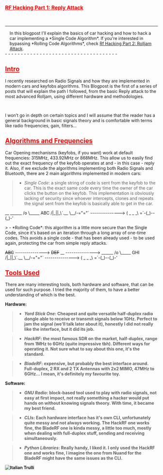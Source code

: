 # <span style="color:red;font-size:17px;"><ins><b>RF Hacking Part 1: Reply Attack</b></ins></span>

&nbsp;

- - - - - - - - - - - - - - - - - - - - - - - - - - - - - - - - - - - - 
<div style="  padding-left: 15px;padding-right: 15px;">In this blogpost I'll explain the basics of car hacking and how to hack a car implementing a *Single Code Algorithm*. If you're interested in bypassing *Rolling Code Algorithms*, check <a href="https://scare.rocks/2022/01/27/RF-Hacking-Part-2-Rolljam-Attack.html">Rf Hacking Part 2: Rolljam Attack</a>.</div>
- - - - - - - - - - - - - - - - - - - - - - - - - - - - - - - - - - - - 

## <ins style="color:red;"><b>Intro</b></ins>
I recently researched on Radio Signals and how they are implemented in modern cars and keyfobs algorithms.
This Blogpost is the first of a series of posts that will explain the path I followed, from the basic Reply attack to the most advanced Rolljam, using different hardware and methodologies.

&nbsp;

I won’t go in depth on certain topics and I will assume that the reader has a general background in basic signals theory and is comfortable with terms like radio frequencies, gain, filters… 

## <ins style="color:red;"><b>Algorithms and Frequencies</b></ins>
Car Opening mechanisms (keyfobs, if you want) work at default frequencies: 315MHz, 433.92MHz or 868MHz. This allow us to easily find out the exact frequency of the keyfob operates at and - in this case - reply it.
Also, if we exclude the algorithms implementing both Radio Signals and Bluetooth, there are 2 main algorithms implemented in modern cars:
&nbsp;

> - *Single Code*: a single string of code is sent from the keyfob to the car. This is the exact same code every time the owner of the car clicks the button on the keyfob. This implementation is obviously lacking of security since whoever intercepts, clones and repeats the signal sent from the keyfob is basically able to get in the car.
<p>                  
      __                            ______
     /o \_____        ABC          /|_||_\`.__
     \__/-="="` --------------->  (   _    _ _\
                                  =`-(_)--(_)-' 
 
</p>
> - *Rolling Code*: this algorithm is a little more secure than the Single Code, since it's based on an iteration through a long array of one-time codes. This avoids a single code - that has been already used - to be used again, protecting the car from simple reply attacks.
<p>
                       <del>ABC</del>
                --------------->
                       <del>DEF</del>
      __        --------------->    ______
     /o \_____         GHI         /|_||_\`.__
     \__/-="="` --------------->  (   _    _ _\
                                  =`-(_)--(_)-' 
 
</p>

## <ins style="color:red;"><b>Tools Used</b></ins>
There are many interesting tools, both hardware and software, that can be used for such purpose. I tried the majority of them, to have a better understanding of which is the best.

<b>Hardware:<b>
> - *Yard Stick One*: Cheapest and quite versatile half-duplex radio dongle able to receive or transmit signals below 1GHz. Perfect to jam the signal (we'll talk later about it), honestly I did not really like the interface, but it did its job.

> - *HackRF*: the most famous SDR on the market, half-duplex, range from 1MHz to 6GHz (quite impressive tbh). Different ways for operating it. Not sure what to say about this one, it's the standard.

> - *BladeRF*: expensive, but probably the best interface around. Full-duplex, 2 RX and 2 TX Antennas with 2x2 MIMO, 47MHz to 6GHz... I mean, it's definitely my favourite toy.

<b>Software:<b>
> - *GNU Radio*: block-based tool used to play with radio signals, not easy at first impact, not really something a hacker would put hands on without knowing signals theory. With time, it became my best friend.
      
> - *CLIs*: Each hardware interface has it's own CLI, unfortunately quite messy and not always working. The HackRF one works fine, the BladeRF one is kinda messy, a little too much, mostly when dealing with full-duplex stuff, sending and receiving simultaneously.
      
> - *Python Libraries*: Really handy, I liked it. I only used the HackRF one and works fine, I imagine the one from Nuand for the BladeRF might have the same issues as the CLI.

<img src="pic_trulli.jpg" alt="Italian Trulli">

